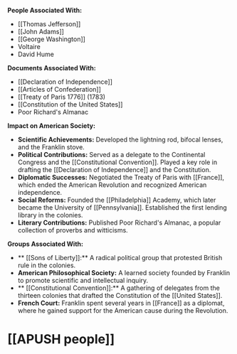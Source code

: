
**People Associated With:**

* [[Thomas Jefferson]]
* [[John Adams]]
* [[George Washington]]
* Voltaire
* David Hume

**Documents Associated With:**

* [[Declaration of Independence]]
* [[Articles of Confederation]]
* [[Treaty of Paris 1776]] (1783)
* [[Constitution of the United States]]
* Poor Richard's Almanac

**Impact on American Society:**

* **Scientific Achievements:** Developed the lightning rod, bifocal lenses, and the Franklin stove.
* **Political Contributions:** Served as a delegate to the Continental Congress and the [[Constitutional Convention]]. Played a key role in drafting the [[Declaration of Independence]] and the Constitution.
* **Diplomatic Successes:** Negotiated the Treaty of Paris with [[France]], which ended the American Revolution and recognized American independence.
* **Social Reforms:** Founded the [[Philadelphia]] Academy, which later became the University of [[Pennsylvania]]. Established the first lending library in the colonies.
* **Literary Contributions:** Published Poor Richard's Almanac, a popular collection of proverbs and witticisms.

**Groups Associated With:**

* ** [[Sons of Liberty]]:** A radical political group that protested British rule in the colonies.
* **American Philosophical Society:** A learned society founded by Franklin to promote scientific and intellectual inquiry.
* ** [[Constitutional Convention]]:** A gathering of delegates from the thirteen colonies that drafted the Constitution of the [[United States]].
* **French Court:** Franklin spent several years in [[France]] as a diplomat, where he gained support for the American cause during the Revolution.
# [[APUSH people]]